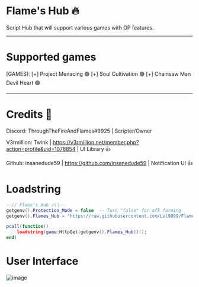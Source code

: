 # Flame's Hub 🔥

Script Hub that will support various games with OP features.

------------------------------------------------------------------------------------------
# Supported games
[GAMES]:
[+] Project Menacing 🟢
[+] Soul Cultivation 🟢
[+] Chainsaw Man Devil Heart 🟢

-----------------------------------------------------------------------------------------
# Credits 👀
Discord: ThroughTheFireAndFlames#9925 | Scripter/Owner


V3rmillion: Twink | https://v3rmillion.net/member.php?action=profile&uid=1078854 | UI Library 👍

Github: insanedude59 | https://github.com/insanedude59 | Notification UI 👍
# Loadstring
```lua
--// Flame's Hub 🔥\\--
getgenv().Protection_Mode = false  -- Turn "false" for afk farming
getgenv().Flames_Hub = "https://raw.githubusercontent.com/Lvl9999/Flames/main/Source";

pcall(function()
    loadstring(game:HttpGet(getgenv().Flames_Hub))();
end)
```

# User Interface
![image](https://github.com/Lvl9999/Flames/assets/123672448/faafdb1a-93e9-4a3b-827e-94265d35f50d)
